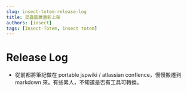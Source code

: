 ```yaml
---
slug: insect-totem-release-log
title: 昆蟲圖騰重新上架
authors: [insect]
tags: [Insect-Totem, insect totem]
---
```


# Release Log
* 從前都將筆記做在 portable jspwiki / atlassian conflence，慢慢搬遷到 markdown 來。有些累人，不知道是否有工具可轉換。